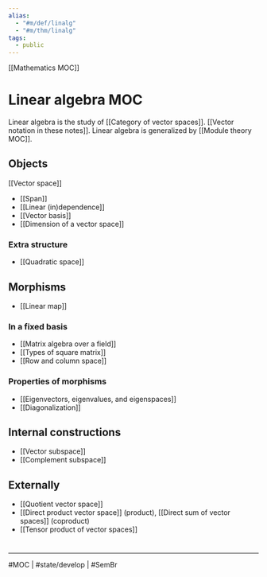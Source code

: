 ```yaml
---
alias:
  - "#m/def/linalg"
  - "#m/thm/linalg"
tags:
  - public
---
```

[[Mathematics MOC]]
# Linear algebra MOC

Linear algebra is the study of [[Category of vector spaces]].
[[Vector notation in these notes]].
Linear algebra is generalized by [[Module theory MOC]].

## Objects

[[Vector space]]

- [[Span]]
- [[Linear (in)dependence]] 
- [[Vector basis]] 
- [[Dimension of a vector space]]

### Extra structure

- [[Quadratic space]]

## Morphisms

- [[Linear map]]

### In a fixed basis

- [[Matrix algebra over a field]] 
- [[Types of square matrix]] 
- [[Row and column space]] 

### Properties of morphisms


- [[Eigenvectors, eigenvalues, and eigenspaces]] 
- [[Diagonalization]]

## Internal constructions

- [[Vector subspace]]
- [[Complement subspace]]

##  Externally

- [[Quotient vector space]]
- [[Direct product vector space]] (product), [[Direct sum of vector spaces]] (coproduct)
- [[Tensor product of vector spaces]]

#
---
#MOC | #state/develop | #SemBr